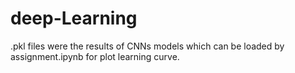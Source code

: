 # deep-Learning

.pkl files were the results of CNNs models which can be loaded by assignment.ipynb for plot learning curve.

